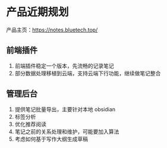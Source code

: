 # 产品近期规划

产品主页：https://notes.bluetech.top/

## 前端插件
1. 前端插件稳定一个版本，先流畅的记录笔记
2. 部分数据处理移植到云端，支持云端下行功能，继续做笔记整合

## 管理后台
1. 提供笔记批量导出，主要针对本地 obsidian
2. 标签分析
3. 优化推荐阅读
4. 笔记之前的关系处理和维护，可能要加入算法
5. 考虑如何基于写作大纲生成草稿
